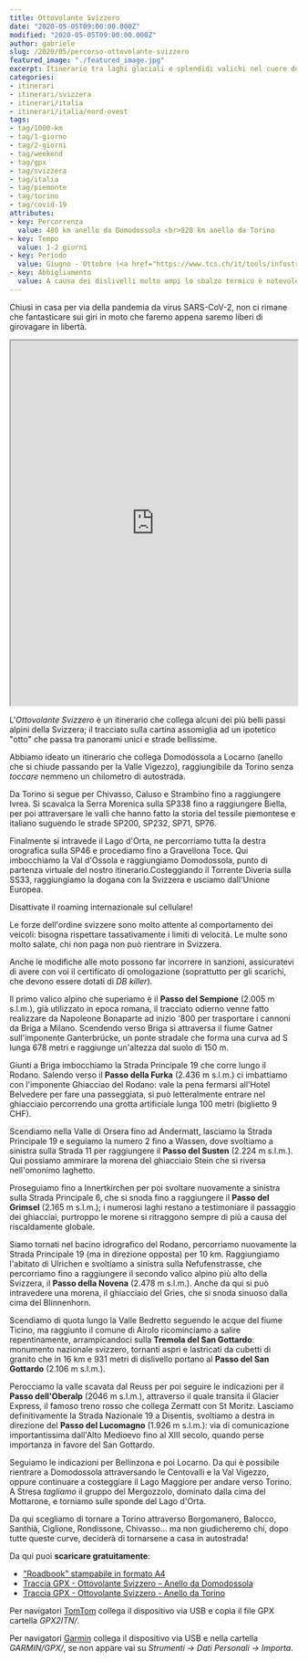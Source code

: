 ```yaml
---
title: Ottovolante Svizzero
date: "2020-05-05T09:00:00.000Z"
modified: "2020-05-05T09:00:00.000Z"
author: gabriele
slug: /2020/05/percorso-ottovolante-svizzero
featured_image: "./featured_image.jpg"
excerpt: Itinerario tra laghi glaciali e splendidi valichi nel cuore delle Alpi, a due passi da Piemonte e Lombardia
categories:
- itinerari
- itinerari/svizzera
- itinerari/italia
- itinerari/italia/nord-ovest
tags:
- tag/1000-km
- tag/1-giorno
- tag/2-giorni
- tag/weekend
- tag/gpx
- tag/svizzera
- tag/italia
- tag/piemonte
- tag/torino
- tag/covid-19
attributes:
- key: Percorrenza
  value: 480 km anello da Domodossola <br>820 km anello da Torino
- key: Tempo
  value: 1-2 giorni
- key: Periodo
  value: Giugno - Ottobre (<a href="https://www.tcs.ch/it/tools/infostrada-situazione-attuale-del-traffico/situazione-attuale-traffico.php" target="_blank">verificare apertura passi</a>)
- key: Abbigliamento
  value: A causa dei dislivelli molto ampi lo sbalzo termico è notevole, consigliato abbigliamento multistrato e un paio di guanti invernali in aggiunta a quelli estivi
---
```


Chiusi in casa per via della pandemia da virus SARS-CoV-2, non ci rimane che fantasticare sui giri in moto che faremo appena saremo liberi di girovagare in libertà.

<iframe src="https://www.google.com/maps/d/u/2/embed?mid=1DjEgQgXy1HwrV4q99MNAWxkN7V86_E08" width="100%" height="640"></iframe>

L'*Ottovolante Svizzero* è un itinerario che collega alcuni dei più belli passi alpini della Svizzera; il tracciato sulla cartina assomiglia ad un ipotetico "otto" che passa tra panorami unici e strade bellissime.

Abbiamo ideato un itinerario che collega Domodossola a Locarno (anello che si chiude passando per la Valle Vigezzo), raggiungibile da Torino senza *toccare* nemmeno un chilometro di autostrada.

Da Torino si segue per Chivasso, Caluso e Strambino fino a raggiungere Ivrea. Si scavalca la Serra Morenica sulla SP338 fino a raggiungere Biella, per poi attraversare le valli che hanno fatto la storia del tessile piemontese e italiano suguendo le strade SP200, SP232, SP71, SP76.

Finalmente si intravede il Lago d'Orta, ne percorriamo tutta la destra orografica sulla SP46 e procediamo fino a Gravellona Toce. Qui imbocchiamo la Val d'Ossola e raggiungiamo Domodossola, punto di partenza virtuale del nostro itinerario.Costeggiando il Torrente Diveria sulla SS33, raggiungiamo la dogana con la Svizzera e usciamo dall'Unione Europea.

<div class="message pro-tip">
  <p>Disattivate il roaming internazionale sul cellulare!</p>
  <p>Le forze dell'ordine svizzere sono molto attente al comportamento dei veicoli: bisogna rispettare tassativamente i limiti di velocità. Le multe sono molto salate, chi non paga non può rientrare in Svizzera.</p>
  <p>Anche le modifiche alle moto possono far incorrere in sanzioni, assicuratevi di avere con voi il certificato di omologazione (soprattutto per gli scarichi, che devono essere dotati di <i>DB killer</i>).</p>
</div>

Il primo valico alpino che superiamo è il **Passo del Sempione** (2.005 m s.l.m.), già utilizzato in epoca romana, il tracciato odierno venne fatto realizzare da Napoleone Bonaparte ad inizio '800 per trasportare i cannoni da Briga a Milano. Scendendo verso Briga si attraversa il fiume Gatner sull'imponente Ganterbrücke, un ponte stradale che forma una curva ad S lunga 678 metri e raggiunge un'altezza dal suolo di 150 m.

Giunti a Briga imbocchiamo la Strada Principale 19 che corre lungo il Rodano. Salendo verso il **Passo della Furka** (2.436 m s.l.m.) ci imbattiamo con l'imponente Ghiacciao del Rodano: vale la pena fermarsi all'Hotel Belvedere per fare una passeggiata, si può letteralmente entrare nel ghiacciaio percorrendo una grotta artificiale lunga 100 metri (biglietto 9 CHF).

Scendiamo nella Valle di Orsera fino ad Andermatt, lasciamo la Strada Principale 19 e seguiamo la numero 2 fino a Wassen, dove svoltiamo a sinistra sulla Strada 11 per raggiungere il **Passo del Susten** (2.224 m s.l.m.). Qui possiamo ammirare la morena del ghiacciaio Stein che si riversa nell'omonimo laghetto.

Proseguiamo fino a Innertkirchen per poi svoltare nuovamente a sinistra sulla Strada Principale 6, che si snoda fino a raggiungere il **Passo del Grimsel** (2.165 m s.l.m.); i numerosi laghi restano a testimoniare il passaggio dei ghiacciai, purtroppo le morene si ritraggono sempre di più a causa del riscaldamente globale.

Siamo tornati nel bacino idrografico del Rodano, percorriamo nuovamente la Strada Principale 19 (ma in direzione opposta) per 10 km. Raggiungiamo l'abitato di Ulrichen e svoltiamo a sinistra sulla Nefufenstrasse, che percorriamo fino a raggiungere il secondo valico alpino più alto della Svizzera, il **Passo della Novena** (2.478 m s.l.m.). Anche da qui si può intravedere una morena, il ghiacciaio del Gries, che si snoda sinuoso dalla cima del Blinnenhorn.

Scendiamo di quota lungo la Valle Bedretto seguendo le acque del fiume Ticino, ma raggiunto il comune di Airolo ricominciamo a salire repentinamente, arrampicandoci sulla **Tremola del San Gottardo**: monumento nazionale svizzero, tornanti aspri e lastricati da cubetti di granito che in 16 km e 931 metri di dislivello portano al **Passo del San Gottardo** (2.106 m s.l.m.).

Perocciamo la valle scavata dal Reuss per poi seguire le indicazioni per il **Passo dell'Oberalp** (2046 m s.l.m.), attraverso il quale transita il Glacier Express, il famoso treno rosso che collega Zermatt con St Moritz. Lasciamo definitivamente la Strada Nazionale 19 a Disentis, svoltiamo a destra in direzione del **Passo del Lucomagno** (1.926 m s.l.m.): via di comunicazione importantissima dall'Alto Medioevo fino al XIII secolo, quando perse importanza in favore del San Gottardo.

Seguiamo le indicazioni per Bellinzona e poi Locarno. Da qui è possibile rientrare a Domodossola attraversando le Centovalli e la Val Vigezzo, oppure continuare a costeggiare il Lago Maggiore per andare verso Torino. A Stresa *tagliamo* il gruppo del Mergozzolo, dominato dalla cima del Mottarone, e torniamo sulle sponde del Lago d'Orta.

Da qui scegliamo di tornare a Torino attraverso Borgomanero, Balocco, Santhià, Ciglione, Rondissone, Chivasso… ma non giudicheremo chi, dopo tutte queste curve, deciderà di tornarsene a casa in autostrada!

Da qui puoi **scaricare gratuitamente**:

- ["Roadbook" stampabile in formato A4](./risorse/ottovolante_svizzero.jpeg)
- [Traccia GPX - Ottovolante Svizzero – Anello da Domodossola](./risorse/ottovolante_svizzero_domodossola.gpx)
- [Traccia GPX - Ottovolante Svizzero - Anello da Torino](./risorse/ottovolante_svizzero_torino.gpx)

<div class="message pro-tip">
  <p>Per navigatori <a href="https://amzn.to/34pYRZv" target="_blank">TomTom</a> collega il dispositivo via USB e copia il file GPX cartella <em>GPX2ITN/</em>.</p>
  <p>Per navigatori <a href="https://amzn.to/2UZJxzJ" target="_blank">Garmin</a> collega il dispositivo via USB e nella cartella <em>GARMIN/GPX/</em>, se non appare vai su <em>Strumenti -> Dati Personali -> Importa</em>.</p>
</div>
